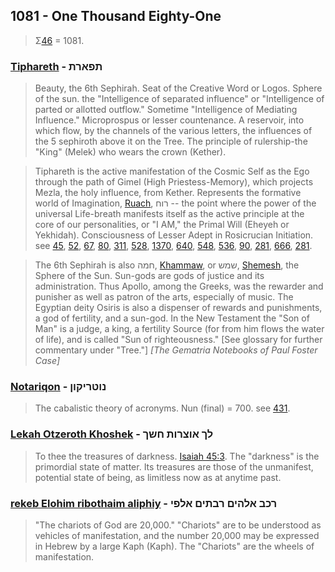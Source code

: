 ## 1081 - One Thousand Eighty-One
> Σ[46](46) = 1081.

### [Tiphareth](/keys/ThPARTh) - תפארת
> Beauty, the 6th Sephirah. Seat of the Creative Word or Logos. Sphere of the sun. the "Intelligence of separated influence" or "Intelligence of parted or allotted outflow." Sometime "Intelligence of Mediating Influence." Microprospus or lesser countenance. A reservoir, into which flow, by the channels of the various letters, the influences of the 5 sephiroth above it on the Tree. The principle of rulership-the "King" (Melek) who wears the crown (Kether).

> Tiphareth is the active manifestation of the Cosmic Self as the Ego through the path of Gimel (High Priestess-Memory), which projects Mezla, the holy influence, from Kether. Represents the formative world of Imagination, [Ruach](/keys/RVCh), רוח -- the point where the power of the universal Life-breath manifests itself as the active principle at the core of our personalities, or "I AM," the Primal Will (Eheyeh or Yekhidah). Consciousness of Lesser Adept in Rosicrucian Initiation. see [45](45), [52](52), [67](67), [80](80), [311](311), [528](528), [1370](1370), [640](640), [548](548), [536](536), [90](90), [281](281), [666](666), [281](281).

> The 6th Sephirah is also חמה, [Khammaw](/keys/ChMH), or שמש, [Shemesh](/keys/ShMSh), the Sphere of the Sun. Sun-gods are gods of justice and its administration. Thus Apollo, among the Greeks, was the rewarder and punisher as well as patron of the arts, especially of music. The Egyptian deity Osiris is also a dispenser of rewards and punishments, a god of fertility, and a sun-god. In the New Testament the "Son of Man" is a judge, a king, a fertility Source (for from him flows the water of life), and is called "Sun of righteousness." [See glossary for further commentary under "Tree."] *[The Gematria Notebooks of Paul Foster Case]*

### [Notariqon](/keys/NVTRIQVNf) - נוטריקון
> The cabalistic theory of acronyms. Nun (final) = 700. see [431](431).

### [Lekah Otzeroth Khoshek](/keys/LK.AVTzRVTh.ChShK) - לך אוצרות חשך
> To thee the treasures of darkness. [Isaiah 45:3](http://biblehub.com/isaiah/45-3.htm). The "darkness" is the primordial state of matter. Its treasures are those of the unmanifest, potential state of being, as limitless now as at anytime past.

### [rekeb Elohim ribothaim aliphiy](/keys/RKB.ALHIM.RBThIM.ALPI) - רכב אלהים רבתים אלפי
> "The chariots of God are 20,000." "Chariots" are to be understood as vehicles of manifestation, and the number 20,000 may be expressed in Hebrew by a large Kaph (Kaph). The "Chariots" are the wheels of manifestation.
